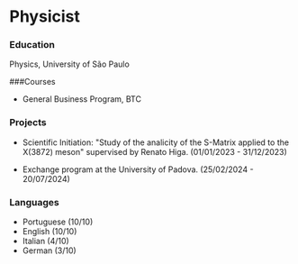 # Physicist

### Education
Physics, University of São Paulo

###Courses
- General Business Program, BTC

### Projects
 - Scientific Initiation: "Study of the analicity of the S-Matrix applied to the X(3872) meson" supervised by Renato Higa. (01/01/2023 - 31/12/2023)

 - Exchange program at the University of Padova. (25/02/2024 - 20/07/2024)

### Languages

 - Portuguese (10/10)
 - English (10/10)
 - Italian (4/10)
 - German (3/10)
